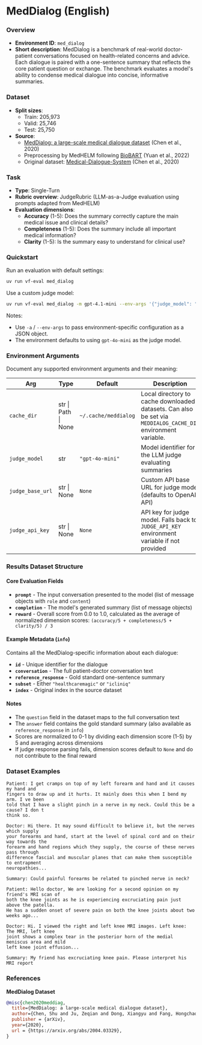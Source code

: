# MedDialog (English)

### Overview
- **Environment ID**: `med_dialog`
- **Short description**: MedDialog is a benchmark of real-world doctor-patient conversations focused on health-related concerns and advice. Each dialogue is paired with a one-sentence summary that reflects the core patient question or exchange. The benchmark evaluates a model's ability to condense medical dialogue into concise, informative summaries.

### Dataset
- **Split sizes**:
  - Train: 205,973
  - Valid: 25,746
  - Test: 25,750
- **Source**:
  - [MedDialog: a large-scale medical dialogue dataset](https://arxiv.org/abs/2004.03329) (Chen et al., 2020)
  - Preprocessing by MedHELM following [BioBART](https://arxiv.org/abs/2204.03905) (Yuan et al., 2022)
  - Original dataset: [Medical-Dialogue-System](https://github.com/UCSD-AI4H/Medical-Dialogue-System) (Chen et al., 2020)

### Task
- **Type**: Single-Turn
- **Rubric overview**: JudgeRubric (LLM-as-a-Judge evaluation using prompts adapted from MedHELM)
- **Evaluation dimensions**:
  - **Accuracy** (1-5): Does the summary correctly capture the main medical issue and clinical details?
  - **Completeness** (1-5): Does the summary include all important medical information?
  - **Clarity** (1-5): Is the summary easy to understand for clinical use?

### Quickstart
Run an evaluation with default settings:

```bash
uv run vf-eval med_dialog
```

Use a custom judge model:

```bash
uv run vf-eval med_dialog -m gpt-4.1-mini --env-args '{"judge_model": "gpt-5-mini"}'
```

Notes:
- Use `-a` / `--env-args` to pass environment-specific configuration as a JSON object.
- The environment defaults to using `gpt-4o-mini` as the judge model.

### Environment Arguments
Document any supported environment arguments and their meaning:

| Arg | Type | Default | Description |
| --- | ---- | ------- | ----------- |
| `cache_dir` | str \| Path \| None | `~/.cache/meddialog` | Local directory to cache downloaded datasets. Can also be set via `MEDDIALOG_CACHE_DIR` environment variable. |
| `judge_model` | str | `"gpt-4o-mini"` | Model identifier for the LLM judge evaluating summaries |
| `judge_base_url` | str \| None | `None` | Custom API base URL for judge model (defaults to OpenAI API) |
| `judge_api_key` | str \| None | `None` | API key for judge model. Falls back to `JUDGE_API_KEY` environment variable if not provided |

### Results Dataset Structure
#### Core Evaluation Fields

- **`prompt`** - The input conversation presented to the model (list of message objects with `role` and `content`)
- **`completion`** - The model's generated summary (list of message objects)
- **`reward`** - Overall score from 0.0 to 1.0, calculated as the average of normalized dimension scores: `(accuracy/5 + completeness/5 + clarity/5) / 3`

#### Example Metadata (`info`)
Contains all the MedDialog-specific information about each dialogue:

- **`id`** - Unique identifier for the dialogue
- **`conversation`** - The full patient-doctor conversation text
- **`reference_response`** - Gold standard one-sentence summary
- **`subset`** - Either `"healthcaremagic"` or `"icliniq"`
- **`index`** - Original index in the source dataset

#### Notes

- The `question` field in the dataset maps to the full conversation text
- The `answer` field contains the gold standard summary (also available as `reference_response` in `info`)
- Scores are normalized to 0-1 by dividing each dimension score (1-5) by 5 and averaging across dimensions
- If judge response parsing fails, dimension scores default to `None` and do not contribute to the final reward

### Dataset Examples

```
Patient: I get cramps on top of my left forearm and hand and it causes my hand and
fingers to draw up and it hurts. It mainly does this when I bend my arm. I ve been
told that I have a slight pinch in a nerve in my neck. Could this be a cause? I don t
think so.

Doctor: Hi there. It may sound difficult to believe it, but the nerves which supply
your forearms and hand, start at the level of spinal cord and on their way towards the
forearm and hand regions which they supply, the course of these nerves pass through
difference fascial and muscular planes that can make them susceptible to entrapment
neuropathies...

Summary: Could painful forearms be related to pinched nerve in neck?
```

```
Patient: Hello doctor, We are looking for a second opinion on my friend's MRI scan of
both the knee joints as he is experiencing excruciating pain just above the patella.
He has a sudden onset of severe pain on both the knee joints about two weeks ago...

Doctor: Hi. I viewed the right and left knee MRI images. Left knee: The MRI, left knee
joint shows a complex tear in the posterior horn of the medial meniscus area and mild
left knee joint effusion...

Summary: My friend has excruciating knee pain. Please interpret his MRI report
```

### References

**MedDialog Dataset**
```bibtex
@misc{chen2020meddiag,
  title={MedDialog: a large-scale medical dialogue dataset},
  author={Chen, Shu and Ju, Zeqian and Dong, Xiangyu and Fang, Hongchao and Wang, Sicheng and Yang, Yue and Zeng, Jiaqi and Zhang, Ruisi and Zhang, Ruoyu and Zhou, Meng and Zhu, Penghui and Xie, Pengtao},
  publisher = {arXiv},
  year={2020},
  url = {https://arxiv.org/abs/2004.03329},
}
```